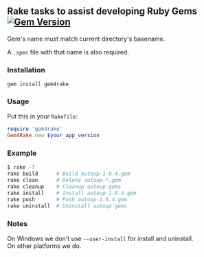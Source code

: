 ## Rake tasks to assist developing Ruby Gems [![Gem Version](https://badge.fury.io/rb/gem4rake.svg)](http://badge.fury.io/rb/gem4rake)

Gem's name must match current directory's basename.

A `.spec` file with that name is also required.

### Installation

`gem install gem4rake`

### Usage

Put this in your `Rakefile`:

```ruby
require 'gem4rake'
Gem4Rake.new $your_app_version
```

### Example

```sh
$ rake -T
rake build      # Build autoup-1.0.4.gem  
rake clean      # Delete autoup-*.gem
rake cleanup    # Cleanup autoup gems
rake install    # Install autoup-1.0.4.gem
rake push       # Push autoup-1.0.4.gem
rake uninstall  # Uninstall autoup gems
```

### Notes

On Windows we don't use `--user-install` for install and uninstall.  
On other platforms we do.
